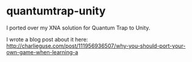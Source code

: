 # quantumtrap-unity

I ported over my XNA solution for Quantum Trap to Unity.

I wrote a blog post about it here:
http://charlieguse.com/post/111956936507/why-you-should-port-your-own-game-when-learning-a
